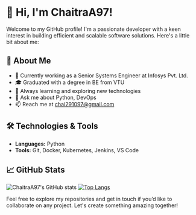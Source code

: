 # 👋 Hi, I'm ChaitraA97!

Welcome to my GitHub profile! I'm a passionate developer with a keen interest in building efficient and scalable software solutions. Here's a little bit about me:

## 🚀 About Me
- 💼 Currently working as a Senior Systems Engineer at Infosys Pvt. Ltd.
- 🎓 Graduated with a degree in BE from VTU
- 🌱 Always learning and exploring new technologies
- 💬 Ask me about Python, DevOps
- 📫 Reach me at chai291097@gmail.com
## 🛠️ Technologies & Tools
- **Languages:** Python
- **Tools:** Git, Docker, Kubernetes, Jenkins, VS Code

## 📈 GitHub Stats
![ChaitraA97's GitHub stats](https://github-readme-stats.vercel.app/api?username=ChaitraA97&show_icons=true&theme=radical)
[![Top Langs](https://github-readme-stats.vercel.app/api/top-langs/?username=ChaitraA97&layout=compact&theme=radical)](https://github.com/anuraghazra/github-readme-stats)

Feel free to explore my repositories and get in touch if you’d like to collaborate on any project. Let's create something amazing together!
